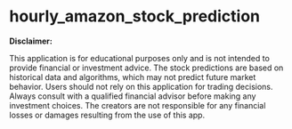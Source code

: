 # hourly_amazon_stock_prediction

**Disclaimer:**

This application is for educational purposes only and is not intended to provide financial or investment advice. The stock predictions are based on historical data and algorithms, which may not predict future market behavior. Users should not rely on this application for trading decisions. Always consult with a qualified financial advisor before making any investment choices. The creators are not responsible for any financial losses or damages resulting from the use of this app.

